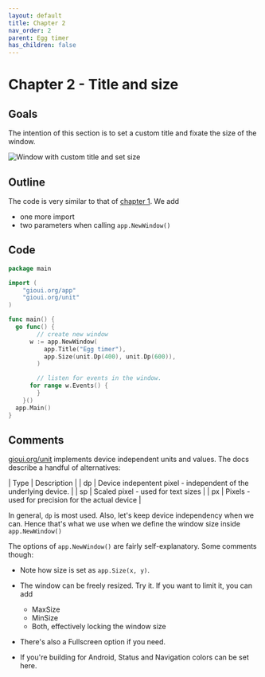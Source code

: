 ```yaml
---
layout: default
title: Chapter 2 
nav_order: 2
parent: Egg timer
has_children: false 
---
```


# Chapter 2 - Title and size

## Goals
The intention of this section is to set a custom title and fixate the size of the window.

![Window with custom title and set size](02_title_and_size.png)

## Outline

The code is very similar to that of [chapter 1](01_empty_window). We add
 - one more import 
 - two parameters when calling ```app.NewWindow()```

## Code

```go
package main

import (
	"gioui.org/app"
	"gioui.org/unit"
)

func main() {
  go func() {
		// create new window
	  w := app.NewWindow(
		  app.Title("Egg timer"),
		  app.Size(unit.Dp(400), unit.Dp(600)),
		)

		// listen for events in the window.
	  for range w.Events() {
		}
	}()
  app.Main()
}

```

## Comments

[gioui.org/unit](https://pkg.go.dev/gioui.org/unit) implements device independent units and values. The docs describe a handful of alternatives:

| Type | Description |
| dp | Device indepentent pixel - independent of the underlying device. |
| sp | Scaled pixel - used for text sizes |
| px | Pixels - used for precision for the actual device |
 
In general, ```dp``` is most used. Also, let's keep device independency when we can. Hence that's what we use when we define the window size inside ```app.NewWindow()```

The options of ```app.NewWindow()``` are fairly self-explanatory. Some comments though:

 - Note how size is set as ```app.Size(x, y)```.
 - The window can be freely resized. Try it. If you want to limit it, you can add
   - MaxSize
   - MinSize
   - Both, effectively locking the window size 

 - There's also a Fullscreen option if you need.
 - If you're building for Android, Status and Navigation colors can be set here. 
 